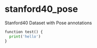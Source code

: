 # stanford40_pose
Stanford40 Dataset with Pose annotations 

```python
function test() {
  print('hello')
}
```
